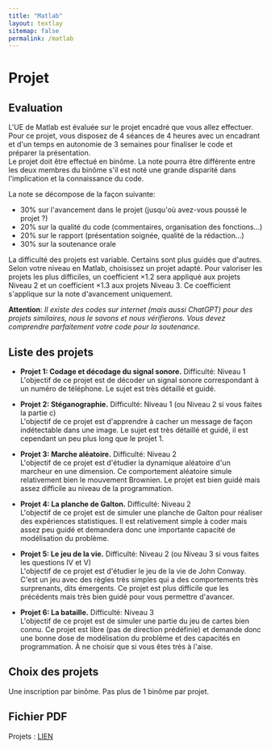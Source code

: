 ```yaml
---
title: "Matlab"
layout: textlay
sitemap: false
permalink: /matlab
---
```



# Projet
## Evaluation
L'UE de Matlab est évaluée sur le projet encadré que vous allez effectuer. Pour ce projet, vous disposez de 4 séances de 4 heures avec un encadrant et d'un temps en autonomie de 3 semaines pour finaliser le code et préparer la présentation.  
Le projet doit être effectué en binôme. La note pourra être différente entre les deux membres du binôme s'il est noté une grande disparité dans l'implication et la connaissance du code.

La note se décompose de la façon suivante:
- 30% sur l'avancement dans le projet (jusqu'où avez-vous poussé le projet ?)
- 20% sur la qualité du code (commentaires, organisation des fonctions...)
- 20% sur le rapport (présentation soignée, qualité de la rédaction...)
- 30% sur la soutenance orale

La difficulté des projets est variable. Certains sont plus guidés que d'autres. Selon votre niveau en Matlab, choisissez un projet adapté. Pour valoriser les projets les plus difficiles, un coefficient $\times$1.2 sera appliqué aux projets Niveau 2 et un coefficient $\times$1.3 aux projets Niveau 3. Ce coefficient s'applique sur la note d'avancement uniquement.

**Attention**: *Il existe des codes sur internet (mais aussi ChatGPT) pour des projets similaires, nous le savons et nous vérifierons. Vous devez comprendre parfaitement votre code pour la soutenance.*

## Liste des projets
- **Projet 1: Codage et décodage du signal sonore.** Difficulté: Niveau 1  
L'objectif de ce projet est de décoder un signal sonore correspondant à un numéro de téléphone. Le sujet est très détaillé et guidé.

- **Projet 2: Stéganographie.** Difficulté: Niveau 1 (ou Niveau 2 si vous faites la partie c)  
L'objectif de ce projet est d'apprendre à cacher un message de façon indétectable dans une image. Le sujet est très détaillé et guidé, il est cependant un peu plus long que le projet 1.

- **Projet 3: Marche aléatoire.** Difficulté: Niveau 2  
L'objectif de ce projet est d'étudier la dynamique aléatoire d'un marcheur en une dimension. Ce comportement aléatoire simule relativement bien le mouvement Brownien. Le projet est bien guidé mais assez difficile au niveau de la programmation.

- **Projet 4: La planche de Galton.** Difficulté: Niveau 2  
L'objectif de ce projet est de simuler une planche de Galton pour réaliser des expériences statistiques. Il est relativement simple à coder mais assez peu guidé et demandera donc une importante capacité de modélisation du problème.

- **Projet 5: Le jeu de la vie.** Difficulté: Niveau 2 (ou Niveau 3 si vous faites les questions IV et V)  
L'objectif de ce projet est d'étudier le jeu de la vie de John Conway. C'est un jeu avec des règles très simples qui a des comportements très surprenants, dits émergents. Ce projet est plus difficile que les précédents mais très bien guidé pour vous permettre d'avancer.

- **Projet 6: La bataille.** Difficulté: Niveau 3  
L'objectif de ce projet est de simuler une partie du jeu de cartes bien connu. Ce projet est libre (pas de direction prédéfinie) et demande donc une bonne dose de modélisation du problème et des capacités en programmation. À ne choisir que si vous êtes très à l'aise.

## Choix des projets
Une inscription par binôme. Pas plus de 1 binôme par projet.

## Fichier PDF
Projets : [LIEN](/assets/pdf/projets24-25.pdf)